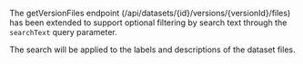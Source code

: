 The getVersionFiles endpoint (/api/datasets/{id}/versions/{versionId}/files) has been extended to support optional filtering by search text through the `searchText` query parameter.

The search will be applied to the labels and descriptions of the dataset files.
